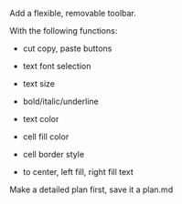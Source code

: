 Add a flexible, removable toolbar.

With the following functions:
- cut copy, paste buttons
- text font selection
- text size
- bold/italic/underline
- text color
- cell fill color
- cell border style

- to center, left fill, right fill text


Make a detailed plan first, save it a plan.md
